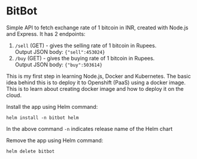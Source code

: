 # BitBot
Simple API to fetch exchange rate of 1 bitcoin in INR,  created with Node.js and Express.
It has 2 endpoints:
1) `/sell` (GET) - gives the selling rate of 1 bitcoin in Rupees.  
Output JSON body: `{"sell":453024}`
2) `/buy` (GET) - gives the buying rate of 1 bitcoin in Rupees.  
Output JSON body: `{"buy":503614}`

This is my first step in learning Node.js, Docker and Kubernetes. The basic idea behind this is to deploy it to Openshift (PaaS) using a docker image. This is to learn about creating docker image and how to deploy it on the cloud.


Install the app using Helm command:
```
helm install -n bitbot helm
```
In the above command `-n` indicates release name of the Helm chart

Remove the app using Helm command:
```
helm delete bitbot
``` 